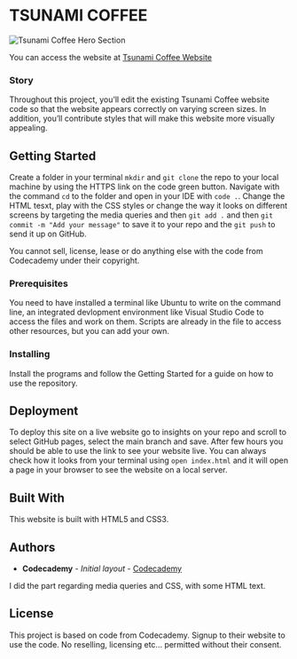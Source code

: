 # TSUNAMI COFFEE

![Tsunami Coffee Hero Section](/tsunamiHero.png)

You can access the website at [Tsunami Coffee Website](https://gghigi.github.io/tsunami/)

### Story

Throughout this project, you’ll edit the existing Tsunami Coffee website code so that the website appears correctly on varying screen sizes. In addition, you’ll contribute styles that will make this website more visually appealing.


## Getting Started

Create a folder in your terminal `mkdir` and `git clone` the repo to your local machine by using the HTTPS link on the code green button. Navigate with the command `cd` to the folder and open in your IDE with `code .`. Change the HTML tesxt, play with the CSS styles or change the way it looks on different screens by targeting the media queries and then `git add .` and then `git commit -m "Add your message"` to save it to your repo and the `git push` to send it up on GitHub. 

You cannot sell, license, lease or do anything else with the code from Codecademy under their copyright.

### Prerequisites

You need to have installed a terminal like Ubuntu to write on the command line, an integrated devlopment environment like Visual Studio Code to access the files and work on them. Scripts are already in the file to access other resources, but you can add your own.


### Installing

Install the programs and follow the Getting Started for a guide on how to use the repository.

## Deployment

To deploy this site on a live website go to insights on your repo and scroll to select GitHub pages, select the main branch and save. After few hours you should be able to use the link to see your website live. You can always check how it looks from your terminal using `open index.html` and it will open a page in your browser to see the website on a local server.

## Built With

This website is built with HTML5 and CSS3.

## Authors

* **Codecademy** - *Initial layout* - [Codecademy](https://www.codecademy.com/)

I did the part regarding media queries and CSS, with some HTML text.

## License

This project is based on code from Codecademy. Signup to their website to use the code. No reselling, licensing etc... permitted without their consent.

